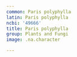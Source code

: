 ```yaml
---
common: Paris polyphylla
latin: Paris polyphylla
ncbi: '49666'
title: Paris polyphylla
group: Plants and Fungi
image: .na.character

---
```

